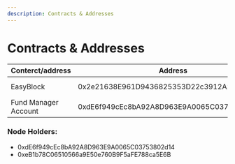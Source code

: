 ```yaml
---
description: Contracts & Addresses
---
```


# Contracts & Addresses

| Conterct/address     | Address                                    | Fantom                                                                                                                                           | Eth minnet                                                                                                                                         |
| -------------------- | ------------------------------------------ | ------------------------------------------------------------------------------------------------------------------------------------------------ | -------------------------------------------------------------------------------------------------------------------------------------------------- |
| EasyBlock            | 0x2e21638E961D9436825353D22c3912A29556262D | [https://ftmscan.com/address/0x2e21638e961d9436825353d22c3912a29556262d](https://ftmscan.com/address/0x2e21638e961d9436825353d22c3912a29556262d) |                                                                                                                                                    |
| Fund Manager Account | 0xdE6f949cEc8bA92A8D963E9A0065C03753802d14 | [https://ftmscan.com/address/0xdE6f949cEc8bA92A8D963E9A0065C03753802d14](https://ftmscan.com/address/0xdE6f949cEc8bA92A8D963E9A0065C03753802d14) | [https://etherscan.io/address/0xdE6f949cEc8bA92A8D963E9A0065C03753802d14](https://etherscan.io/address/0xdE6f949cEc8bA92A8D963E9A0065C03753802d14) |

### Node Holders: <a href="#node-holders" id="node-holders"></a>

* 0xdE6f949cEc8bA92A8D963E9A0065C03753802d14
* 0xeB1b78C06510566a9E50e760B9F5aFE788ca5E6B

